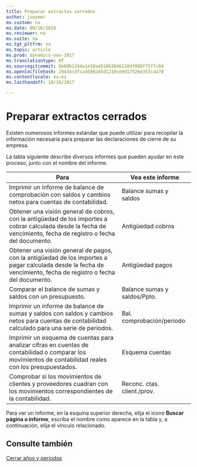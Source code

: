 ```yaml
---
title: Preparar extractos cerrados
author: jswymer
ms.custom: na
ms.date: 09/16/2016
ms.reviewer: na
ms.suite: na
ms.tgt_pltfrm: na
ms.topic: article
ms.prod: dynamics-nav-2017
ms.translationtype: HT
ms.sourcegitcommit: 6b60b1344a1e18ad91863046110df880f75f7c04
ms.openlocfilehash: 2943acdfca4580245d1210ce0d17526e357ca478
ms.contentlocale: es-es
ms.lasthandoff: 10/16/2017

---
```

# <a name="prepare-closing-statements"></a>Preparar extractos cerrados
Existen numerosos informes estándar que puede utilizar para recopilar la información necesaria para preparar las declaraciones de cierre de su empresa.

La tabla siguiente describe diversos informes que pueden ayudar en este proceso, junto con el nombre del informe.


|Para     |Vea este informe       |
|-------|----------------------|
|Imprimir un informe de balance de comprobación con saldos y cambios netos para cuentas de contabilidad.|Balance sumas y saldos|
|Obtener una visión general de cobros, con la antigüedad de los importes a cobrar calculada desde la fecha de vencimiento, fecha de registro o fecha del documento.|Antigüedad cobros|
|Obtener una visión general de pagos, con la antigüedad de los importes a pagar calculada desde la fecha de vencimiento, fecha de registro o fecha del documento.|Antigüedad pagos|
|Comparar el balance de sumas y saldos con un presupuesto.|Balance sumas y saldos/Ppto.|
|Imprimir un informe de balance de sumas y saldos con saldos y cambios netos para cuentas de contabilidad calculado para una serie de periodos.|Bal. comprobación/periodo|
|Imprimir un esquema de cuentas para analizar cifras en cuentas de contabilidad o comparar los movimientos de contabilidad reales con los presupuestados.|Esquema cuentas|
|Comprobar si los movimientos de clientes y proveedores cuadran con los movimientos correspondientes de la contabilidad.|Reconc. ctas. client./prov.|
Para ver un informe, en la esquina superior derecha, elija el icono **Buscar página o informe**, escriba el nombre como aparece en la tabla y, a continuación, elija el vínculo relacionado.
## <a name="see-also"></a>Consulte también
[Cerrar años y periodos](year-close-years-periods.md)

